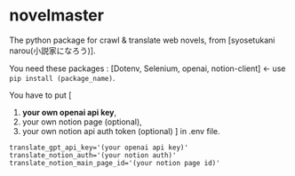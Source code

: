 # novelmaster
The python package for crawl & translate web novels, from [syosetukani narou(小説家になろう)].

You need these packages : [Dotenv, Selenium, openai, notion-client] <- use ```pip install (package_name)```.

You have to put [
  1. **your own openai api key**,
  2. your own notion page (optional),
  3. your own notion api auth token (optional)
] in .env file.

```.env
translate_gpt_api_key='(your openai api key)'
translate_notion_auth='(your notion auth)'
translate_notion_main_page_id='(your notion page id)'
```
